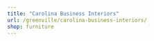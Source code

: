 ```yaml
---
title: "Carolina Business Interiors"
url: /greenville/carolina-business-interiors/
shop: furniture
---
```

